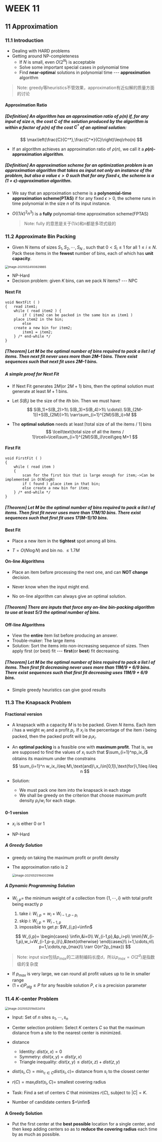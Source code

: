 # WEEK 11

## 11 Approximation

### 11.1 Introduction

- Dealing with HARD problems
- Getting around NP-completeness
  - If $N$ is small, even $O(2^N)$ is acceptable
  - Solve some important special cases in polynomial time
  -  Find **near-optima**l solutions in polynomial time --- **approximation** algorithm

> Note: greedy等heuristics不管效果，approximation有近似解的质量方面的讨论

#### Approximation Ratio

##### [Definition] An algorithm has an *approximation ratio* of  $\rho(n)$ if, for any input of size $n$, the cost $C$ of the solution produced by the algorithm is within a factor of $\rho(n)$ of the cost $C^*$ of an optimal solution:

$$
\max\left(\frac{C}{C^*},\frac{C^*}{C}\right)\leq\rho(n)
$$

- If an algorithm achieves an approximation ratio of $\rho(n)$, we call it a **$\rho(n)$-approximation algorithm**.

##### [Definition] An *approximation scheme* for an optimization problem is an approximation algorithm that takes as input not only an instance of the problem, but also a value $\epsilon > 0$ such that for any fixed $\epsilon$, the scheme is a *$(1+ \epsilon)$-approximation algorithm*.

- We say that an approximation scheme is a **polynomial-time approximation scheme(PTAS)** if for any fixed $\epsilon > 0$, the scheme runs in time polynomial in the size $n$ of its input instance.

- $O((1/\epsilon)^2n^3)$ is a **fully** polynomial-time approximation scheme(FPTAS)

  > Note: fully 的意思是关于$(1/\epsilon)$和$n$都是多项式级的

### 11.2 Approximate Bin Packing

- Given $N$ items of sizes  $S_1 , S_2 , \cdots, S_N$ , such that $0 < S_i \leq 1$ for all $1 \leq i \leq N$. Pack these items in the **fewest** number of bins, each of which has **unit capacity**.

<img src="picture/image-20210524100629865.png" alt="image-20210524100629865" style="zoom: 67%;" />

- NP-Hard
- Decision problem: given $K$ bins, can we pack $N$ items? --- NPC

#### Next Fit

```pseudocode
void NextFit ( )
{   read item1;
    while ( read item2 ) {
        if ( item2 can be packed in the same bin as item1 )
	place item2 in the bin;
        else
	create a new bin for item2;
        item1 = item2;
    } /* end-while */
}
```

##### [Theorem] Let $M$ be the optimal number of bins required to pack a list $I$ of items.  Then *next fit* never uses more than $2M – 1$ bins.  There exist sequences such that *next fit* uses $2M  – 1$ bins.

##### A simple proof for Next Fit

- If Next Fit generates $2M$(or $2M+1$) bins, then the optimal solution must generate at least $M+1$ bins.

- Let $S ( B_i )$ be the size of the $i$th bin.  Then we must have:
  $$
  S(B_1)+S(B_2)>1\\
  S(B_3)+S(B_4)>1\\
  \cdots\\
  S(B_{2M-1})+S(B_{2M})>1\\
  \rarr\sum_{i=1}^{2M}S(B_i)>M
  $$

- The **optimal solution** needs at least  $\lceil\text{total size of all the items / 1}\rceil$ bins
  $$
  \lceil\text{total size of all the items / 1}\rceil=\lceil\sum_{i=1}^{2M}S(B_i)\rceil\geq M+1
  $$

#### First Fit

```pseudocode
void FirstFit ( )
{   
	while ( read item ) 
	{
        scan for the first bin that is large enough for item;->Can be implemented in O(NlogN)
        if ( found ) place item in that bin;
        else create a new bin for item;
    } /* end-while */
}
```

##### [Theorem] Let $M$ be the optimal number of bins required to pack a list I of items.  Then first fit never uses more than $17M / 10$ bins.  There exist sequences such that first fit uses $17(M – 1) / 10$ bins.

#### Best Fit

- Place a new item in the **tightest** spot among all bins.

- $T = O( N \log N )$ and bin no. $\leq 1.7M$  

#### On-line Algorithms

- Place an item before processing the next one, and can **NOT change** decision.

- Never know when the input might end.  
- No on-line algorithm can always give an optimal solution.

##### [Theorem] There are inputs that force any on-line bin-packing algorithm to use at least 5/3 the optimal number of bins.

#### Off-line Algorithms

- View the **entire** item list before producing an answer.
- Trouble-maker:  The large items
- Solution:  Sort the items into non-increasing sequence of sizes. Then apply first (or best) fit --- **first**(or **best**) fit decreasing.

##### [Theorem] Let $M$ be the optimal number of bins required to pack a list $I$ of items.  Then *first fit decreasing* never uses more than $11M / 9 + 6/9$ bins.  There exist sequences such that *first fit decreasing* uses $11M / 9 + 6/9$ bins.

- Simple greedy heuristics can give good results

### 11.3 The Knapsack Problem

#### Fractional version

- A knapsack with a capacity $M$ is to be packed. Given $N$ items. Each item $i$ has a weight $w_i$ and a profit $p_i$. If $x_i$ is the percentage of the item $i$ being packed, then the packed profit will be $p_i x_i$.

- An **optimal packing** is a feasible one with **maximum profit**. That is, we are supposed to find the values of $x_i$ such that $\sum_{i=1}^np_ix_i$ obtains its maximum under the constrains
  $$
  \sum_{i=1}^n w_ix_i\leq M\,\text{and}\,x_i\in[0,1]\,\text{for}\,1\leq i\leq n
  $$

- Solution: 

  - We must pack one item into the knapsack in each stage
  - We shall be greedy on the criterion that choose maximum profit density $p_i/w_i$ for each stage.

#### 0-1 version

- $x_i$ is either 0 or 1

- NP-Hard

##### A Greedy Solution

- greedy on taking the maximum profit or profit density

- The approximation ratio is 2

  <img src="picture/image-20210525194002966.png" alt="image-20210525194002966" style="zoom:67%;" />

##### A Dynamic Programming Solution

- $W_{i,p} =$ the minimum weight of a collection from $\{1, \cdots, i\}$ with total profit being exactly $p$

  1. take $i$: $W_{i,p}=w_i+W_{i-1,p-p_i}$
  2. skip $i$: $W_{i,p}=W_{i-1,p}$
  3. impossible to get $p$: $W_{i,p}=\infin$

  $$
  W_{i,p}=
  \begin{cases}
  	\infin,&i=0\\
  	W_{i-1,p},&p_i>p\\
  	\min\{W_{i-1,p},w_i+W_{i-1,p-p_i}\},&\text{otherwise}
  \end{cases}\\
  i=1,\cdots,n\\
  p=1,\cdots,np_{max}\\
  \rarr O(n^2p_{max})
  $$

> Note: input size包括$p_{max}$的二进制编码长度$d$，所以$p_{max}=O(2^d)$是指数级的复杂度

- If $p_{max}$ is very large, we can round all profit values up to lie in smaller range
- $(1+\epsilon)P_{alg}\leq P$ for any feasible solution $P$, $\epsilon$ is a precision parameter

### 11.4 $K$-center Problem

<img src="picture/image-20210525194524114.png" alt="image-20210525194524114" style="zoom: 67%;" />

- Input: Set of $n$ sites $s_1, \cdots, s_n$
- Center selection problem: Select $K$ centers $C$ so that the maximum distance from a site to the nearest center is minimized.

- distance
  - Identity: $dist(x,x)=0$
  - Symmetry: $dist(x,y)=dist(y,x)$
  - Triangle inequality: $dist(x,y)\leq dist(x,z)+dist(z,y)$
- $dist(s_i,C)=\min_{c\in C} {dist(s_i,c)}=$ distance from $s_i$ to the closest center

- $r(C)=\max_idist(s_i,C)=$ smallest covering radius
- Task: Find a set of centers $C$ that minimizes $r(C)$, subject to $|C| = K$.
- Number of candidate centers $=\infin$

#### A Greedy Solution

- Put the first center at the **best possible** location for a single center, and then keep adding centers so as to **reduce the covering radius** each time by as much as possible.
